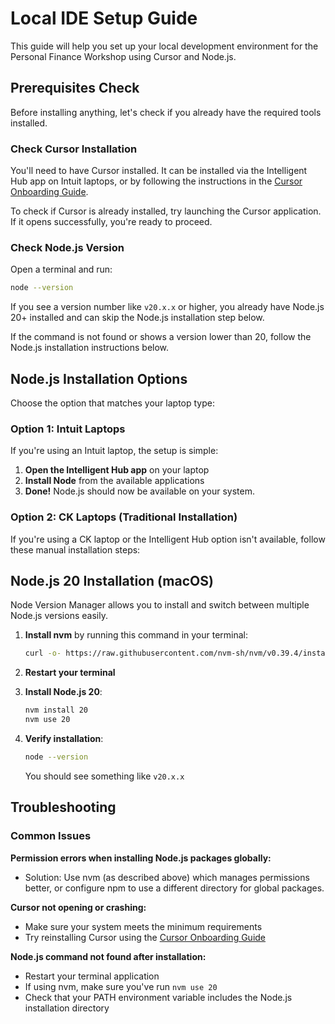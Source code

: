 # Local IDE Setup Guide

This guide will help you set up your local development environment for the Personal Finance Workshop using Cursor and Node.js.

## Prerequisites Check

Before installing anything, let's check if you already have the required tools installed.

### Check Cursor Installation

You'll need to have Cursor installed. It can be installed via the Intelligent Hub app on Intuit laptops, or by following the instructions in the [Cursor Onboarding Guide](https://devportal.intuit.com/app/dp/capability/CAP-2127/capabilityDocs/main/docs/reference/cursor/onboarding_guide.md).

To check if Cursor is already installed, try launching the Cursor application. If it opens successfully, you're ready to proceed.

### Check Node.js Version

Open a terminal and run:
```bash
node --version
```

If you see a version number like `v20.x.x` or higher, you already have Node.js 20+ installed and can skip the Node.js installation step below.

If the command is not found or shows a version lower than 20, follow the Node.js installation instructions below.

## Node.js Installation Options

Choose the option that matches your laptop type:

### Option 1: Intuit Laptops 

If you're using an Intuit laptop, the setup is simple:

1. **Open the Intelligent Hub app** on your laptop
2. **Install Node** from the available applications
3. **Done!** Node.js should now be available on your system.

### Option 2: CK Laptops (Traditional Installation)

If you're using a CK laptop or the Intelligent Hub option isn't available, follow these manual installation steps:

## Node.js 20 Installation (macOS)


Node Version Manager allows you to install and switch between multiple Node.js versions easily.

1. **Install nvm** by running this command in your terminal:
   ```bash
   curl -o- https://raw.githubusercontent.com/nvm-sh/nvm/v0.39.4/install.sh | bash
   ```

2. **Restart your terminal** 

3. **Install Node.js 20**:
   ```bash
   nvm install 20
   nvm use 20
   ```

4. **Verify installation**:
   ```bash
   node --version
   ```
   You should see something like `v20.x.x`


## Troubleshooting

### Common Issues

**Permission errors when installing Node.js packages globally:**
- Solution: Use nvm (as described above) which manages permissions better, or configure npm to use a different directory for global packages.

**Cursor not opening or crashing:**
- Make sure your system meets the minimum requirements
- Try reinstalling Cursor using the [Cursor Onboarding Guide](https://devportal.intuit.com/app/dp/capability/CAP-2127/capabilityDocs/main/docs/reference/cursor/onboarding_guide.md)

**Node.js command not found after installation:**
- Restart your terminal application
- If using nvm, make sure you've run `nvm use 20`
- Check that your PATH environment variable includes the Node.js installation directory
